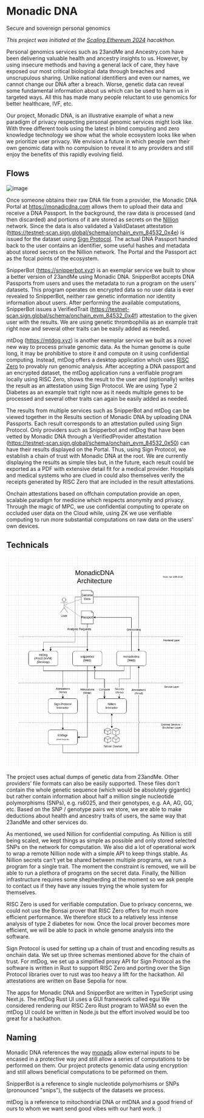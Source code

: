 # Monadic DNA

Secure and sovereign personal genomics

*This project was initiated at the [Scaling Ethereum 2024](https://ethglobal.com/events/scaling2024) hacakthon.*

Personal genomics services such as 23andMe and Ancestry.com have been delivering valuable health and ancestry insights to us. However, by using insecure methods and having a general lack of care, they have exposed our most critical biological data through breaches and unscrupulous sharing. Unlike national identifiers and even our names, we cannot change our DNA after a breach. Worse, genetic data can reveal some fundamental information about us which can be used to harm us in targeted ways. All this has made many people reluctant to use genomics for better healthcare, IVF, etc. 

Our project, Monadic DNA, is an illustrative example of what a new paradigm of privacy respecting personal genomic services might look like. With three different tools using the latest in blind computing and zero knowledge technology we show what the whole ecosystem looks like when we prioritize user privacy. We envision a future in which people own their own genomic data with no compulsion to reveal it to any providers and still enjoy the benefits of this rapidly evolving field. 

## Flows

![image](https://github.com/Cryptonomic/MonadicDNA/assets/931163/9fb73bea-bda7-4744-8e6e-4f3b8aeafe82)

Once someone obtains their raw DNA file from a provider, the Monadic DNA Portal at https://monadicdna.com allows them to upload  their data and receive a DNA Passport. In the background, the raw data is processed (and then discarded) and portions of it are stored as secrets on the [Nillion](https://nillion.com/) network. Since the data is also validated a ValidDataset attestation (https://testnet-scan.sign.global/schema/onchain_evm_84532_0x4e) is issued for the dataset using [Sign Protocol](https://sign.global/). The actual DNA Passport handed back to the user contains an identifier, some useful hashes and metadata about stored secrets on the Nillion network. The Portal and the Passport act as the focal points of the ecosystem.

SnipperBot (https://snipperbot.xyz) is an exemplar service we built to show a better version of 23andMe using Monadic DNA. SnipperBot accepts DNA Passports from users and uses the metadata to run a program on the users’ datasets. This program operates on encrypted data so no user data is ever revealed to SnipperBot, neither raw genetic information nor identity information about users. After performing the available computations, SnipperBot issues a VerifiedTrait (https://testnet-scan.sign.global/schema/onchain_evm_84532_0x4f) attestation to the given user with the results. We are using genetic thrombophilia as an example trait right now and several other traits can be easily added as needed. 

mtDog (https://mtdog.xyz) is another exemplar service we built as a novel new way to process private genomic data. As the human genome is quite long, it may be prohibitive to store it and compute on it using confidential computing. Instead, mtDog offers a desktop application which uses [RISC Zero](https://www.risczero.com/) to provably run genomic analysis. After accepting a DNA passport and an encrypted dataset, the mtDog application runs a verifiable program locally using RISC Zero, shows the result to the user and (optionally) writes the result as an attestation using Sign Protocol. We are using Type 2 Diabetes as an example trait right now as it needs multiple genes to be processed and several other traits can again be easily added as needed. 

The results from multiple services such as SnipperBot and mtDog can be viewed together in the Results section of Monadic DNA by uploading DNA Passports. Each result corresponds to an attestation pulled using Sign Protocol. Only providers such as Snipperbot and mtDog that have been vetted by Monadic DNA through a VerifiedProvider attestation (https://testnet-scan.sign.global/schema/onchain_evm_84532_0x50) can have their results displayed on the Portal. Thus, using Sign  Protocol, we establish a chain of trust with Monadic DNA at the root. We are currently displaying the results as simple tiles but, in the future, each result could be exported as a PDF with extensive detail fit for a medical provider. Hospitals and medical systems who are clued in could also themselves verify the receipts generated by RISC Zero that are included in the result attestations. 

Onchain attestations based on offchain computation provide an open, scalable paradigm for medicine which respects anonymity and privacy. Through the magic of MPC, we use confidential computing to operate on occluded user data on the Cloud while, using ZK we use verifiable computing to run more substantial computations on raw data on the users’ own devices. 


## Technicals

![MonadicDNA Architecture](docs/architecture.png)

The project uses actual dumps of genetic data from 23andMe. Other providers’ file formats can also be easily supported. These files don’t contain the whole genetic sequence (which would be absolutely gigantic) but rather contain information about half a million single nucleotide polymorphisms (SNPs), e.g. rs6025, and their genotypes, e.g. AA, AG, GG, etc. Based on the SNP / genotype pairs we store, we are able to make deductions about health and ancestry traits of users, the same way that 23andMe and other services do.  

As mentioned, we used Nillion for confidential computing. As Nillion is still being scaled, we kept things as simple as possible and only stored selected SNPs on the network for computation. We also did a lot of operational work to wrap a remote Nillion node with a simple API to keep things stable. As Nillion secrets can’t yet be shared between multiple programs, we run a program for a single trait. The moment the constraint is removed, we will be able to run a plethora of programs on the secret data. Finally, the Nillion infrastructure requires some shepherding at the moment so we ask people to contact us if they have any issues trying the whole system for themselves.

RISC Zero is used for verifiable computation. Due to privacy concerns, we could not use the Bonsai prover that RISC Zero offers for much more efficient performance. We therefore stuck to a relatively less intense analysis of type 2 diabetes for now. Once the local prover becomes more efficient, we will be able to pack in whole genome analysis into the software. 

Sign Protocol is used for setting up a chain of trust and encoding results as onchain data. We set up three schemas mentioned above for the chain of trust. For mtDog, we set up a simplified proxy API for Sign Protocol as the software is written in Rust to support RISC Zero and porting over the Sign Protocol libraries over to rust was too heavy a lift for the hackathon. All attestations are written on Base Sepolia for now. 

The apps for Monadic DNA and SnipperBot are written in TypeScript using Next.js. The mtDog Rust UI uses a GUI framework called egui We considered rendering our RISC Zero Rust program to WASM so even the mtDog UI could be written in Node.js but the effort involved would be too great for a hackathon. 

## Naming

Monadic DNA references the way [monads](https://en.wikipedia.org//wiki/Monad_(functional_programming)) allow external inputs to be encased in a protective way and still allow a series of computations to be performed on them. Our project protects genomic data using encryption and still allows beneficial computations to be peformed on them. 

SnipperBot is a reference to single nucleotide polymorhisms or SNPs (pronounced "snips"), the subjects of the datasets we process. 

mtDog is a reference to mitochondrial DNA or mtDNA and a good friend of ours to whom we want send good vibes with our hard work. :)
